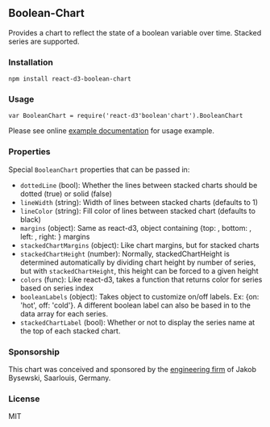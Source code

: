 ## Boolean-Chart

Provides a chart to reflect the state of a boolean variable over time.  Stacked series are supported.

### Installation

`npm install react-d3-boolean-chart`

### Usage

`var BooleanChart = require('react-d3'boolean'chart').BooleanChart`

Please see online [example documentation](https://github.com/esbullington/react-d3-boolean-chart/build/public/) for usage example.

### Properties

Special `BooleanChart` properties that can be passed in:

* `dottedLine` (bool): Whether the lines between stacked charts should be dotted (true) or solid (false)
* `lineWidth` (string): Width of lines between stacked charts (defaults to 1)
* `lineColor` (string): Fill color of lines between stacked chart (defaults to black)
* `margins` (object): Same as react-d3, object containing {top: , bottom: , left: , right: } margins
* `stackedChartMargins` (object): Like chart margins, but for stacked charts
* `stackedChartHeight` (number): Normally, stackedChartHeight is determined automatically by dividing chart height by number of series, but with `stackedChartHeight`, this height can be forced to a given height
* `colors` (func): Like react-d3, takes a function that returns color for series based on series index
* `booleanLabels` (object): Takes object to customize on/off labels. Ex: {on: 'hot', off: 'cold'}.  A different boolean label can also be based in to the data array for each series.
* `stackedChartLabel` (bool): Whether or not to display the series name at the top of each stacked chart.

### Sponsorship

This chart was conceived and sponsored by the [engineering firm](http://www.jbysewski.de/) of Jakob Bysewski, Saarlouis, Germany.

### License

MIT
